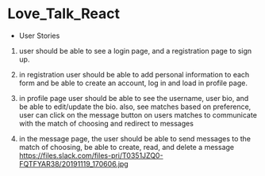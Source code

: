 # Love_Talk_React
* User Stories
1. user should be able to see a login page, and a registration page to sign up.

2. in registration user should be able to add personal information to each form and be able to create an account, log in and load in profile page.

3. in profile page user should be able to see the username, user bio, and be able to edit/update the bio. also, see matches based on preference, user can click on the message button on users matches to communicate with the match of choosing and redirect to messages

4. in the message page, the user should be able to send messages to the match of choosing, be able to create, read, and delete a message
https://files.slack.com/files-pri/T0351JZQ0-FQTFYAR38/20191119_170606.jpg

